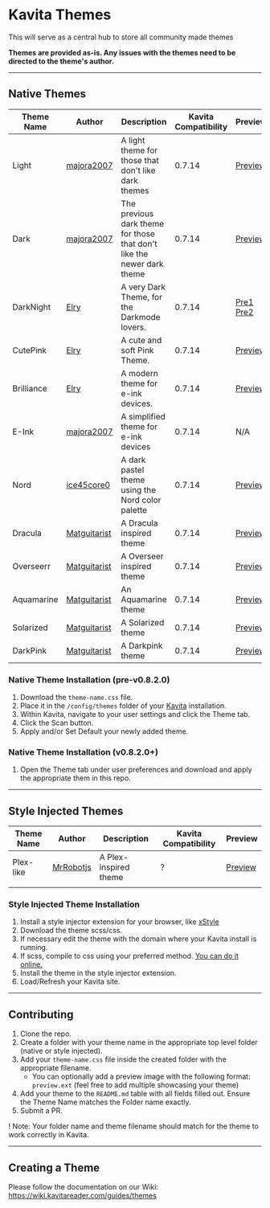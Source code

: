 # Kavita Themes
This will serve as a central hub to store all community made themes

**Themes are provided as-is. Any issues with the themes need to be directed to the theme's author.**

---
## Native Themes
| Theme Name | Author | Description                                         | Kavita Compatibility | Preview | 
|------------|--------|-----------------------------------------------------|----------------------|---------|
| Light      | [majora2007](https://github.com/majora2007)     | A light theme for those that don't like dark themes | 0.7.14               | [Preview](https://github.com/Kareadita/Themes/blob/main/Native%20Themes/Light/example.png) |
| Dark      | [majora2007](https://github.com/majora2007)     | The previous dark theme for those that don't like the newer dark theme | 0.7.14               | [Preview](https://github.com/Kareadita/Themes/blob/main/Native%20Themes/Dark/example.png) |
| DarkNight  | [Elry](https://github.com/ElryWeeb)             | A very Dark Theme, for the Darkmode lovers.         | 0.7.14               | [Pre1](https://github.com/Kareadita/Themes/blob/main/Native%20Themes/DarkNight/preview1.png) [Pre2](https://github.com/Kareadita/Themes/blob/main/Native%20Themes/DarkNight/preview2.png) |
| CutePink	 | [Elry](https://github.com/ElryWeeb)             | A cute and soft Pink Theme.						 | 0.7.14               | [Preview](https://github.com/Kareadita/Themes/blob/main/Native%20Themes/CutePink/preview.png) |
| Brilliance | [Elry](https://github.com/ElryWeeb)             | A modern theme for e-ink devices.				     | 0.7.14               | [Preview](https://github.com/Kareadita/Themes/blob/main/Native%20Themes/Brilliance/preview.png) |
| E-Ink      | [majora2007](https://github.com/majora2007)     | A simplified theme for e-ink devices                | 0.7.14              | N/A |
| Nord       | [ice45core0](https://github.com/ice45core0)     | A dark pastel theme using the Nord color palette    | 0.7.14               | [Preview](https://github.com/Kareadita/Themes/blob/main/Native%20Themes/Nord/preview.png) |
| Dracula    | [Matguitarist](https://github.com/matguitarist) | A Dracula inspired theme                            | 0.7.14               | [Preview](https://github.com/Kareadita/Themes/blob/main/Native%20Themes/Dracula/preview.jpg) |
| Overseerr  | [Matguitarist](https://github.com/matguitarist) | A Overseer inspired theme                           | 0.7.14               | [Preview](https://github.com/Kareadita/Themes/blob/main/Native%20Themes/Overseerr/preview.jpg) |
| Aquamarine | [Matguitarist](https://github.com/matguitarist) | An Aquamarine theme                                 | 0.7.14               | [Preview](https://github.com/Kareadita/Themes/blob/main/Native%20Themes/Aquamarine/preview.jpg) |
| Solarized  | [Matguitarist](https://github.com/matguitarist) | A Solarized theme                                   | 0.7.14               | [Preview](https://github.com/Kareadita/Themes/blob/main/Native%20Themes/Solarized/preview.jpg) |
| DarkPink   | [Matguitarist](https://github.com/matguitarist) | A Darkpink theme                                    | 0.7.14               | [Preview](https://github.com/Kareadita/Themes/blob/main/Native%20Themes/DarkPink/preview.jpg) |

### Native Theme Installation (pre-v0.8.2.0)
1. Download the `theme-name.css` file.
2. Place it in the `/config/themes` folder of your [Kavita](https://github.com/Kareadita/Kavita) installation.
3. Within Kavita, navigate to your user settings and click the Theme tab.
4. Click the Scan button.
5. Apply and/or Set Default your newly added theme.

### Native Theme Installation (v0.8.2.0+)
1. Open the Theme tab under user preferences and download and apply the appropriate them in this repo.

---
## Style Injected Themes
| Theme Name | Author | Description                                         | Kavita Compatibility | Preview | 
|------------|--------|-----------------------------------------------------|----------------------|---------|
| Plex-like      | [MrRobotjs](https://github.com/MrRobotjs)    | A Plex-inspired theme                | ?           | [Preview](https://github.com/Kareadita/Themes/blob/main/Style%20Injected%20Themes/Plex-like/preview.png)
|            |        |                                                     |                      |

### Style Injected Theme Installation
1. Install a style injector extension for your browser, like [xStyle](https://chrome.google.com/webstore/detail/xstyle/hncgkmhphmncjohllpoleelnibpmccpj/related?hl=en)
2. Download the theme scss/css.
3. If necessary edit the theme with the domain where your Kavita install is running.
4. If scss, compile to css using your preferred method. [You can do it online.](https://www.cssportal.com/scss-to-css/)
5. Install the theme in the style injector extension.
6. Load/Refresh your Kavita site.
---
## Contributing
1. Clone the repo.
2. Create a folder with your theme name in the appropriate top level folder (native or style injected).
3. Add your `theme-name.css` file inside the created folder with the appropriate filename. 
    - You can optionally add a preview image with the following format: `preview.ext` (feel free to add multiple showcasing your theme)
4. Add your theme to the `README.md` table with all fields filled out. Ensure the Theme Name matches the Folder name exactly.
5. Submit a PR.

! Note: Your folder name and theme filename should match for the theme to work correctly in Kavita.

---
## Creating a Theme
Please follow the documentation on our Wiki: https://wiki.kavitareader.com/guides/themes

